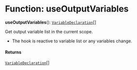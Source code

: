 # Function: useOutputVariables

**useOutputVariables**(): [`VariableDeclaration`](/auto-docs/editor/classes/VariableDeclaration.md)\[]

Get output variable list in the current scope.

* The hook is reactive to variable list or any variables change.

#### Returns

[`VariableDeclaration`](/auto-docs/editor/classes/VariableDeclaration.md)\[]
